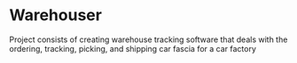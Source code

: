 # Warehouser
Project consists of creating warehouse tracking software that deals with the ordering, tracking, picking, and shipping car fascia for a car factory
